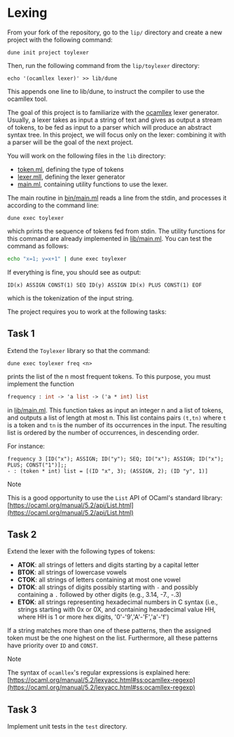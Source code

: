 # Lexing

From your fork of the repository, go to the `lip/` directory and create a new project with the following command:
```
dune init project toylexer
```
Then, run the following command from the `lip/toylexer` directory:
```
echo '(ocamllex lexer)' >> lib/dune
```
This appends one line to lib/dune, to instruct the compiler to
use the ocamllex tool.

The goal of this project is to familiarize with
the [ocamllex](https://v2.ocaml.org/manual/lexyacc.html) lexer generator.
Usually, a lexer takes as input a string of text
and gives as output a stream of tokens, to be fed as input to a parser
which will produce an abstract syntax tree.
In this project, we will focus only on the lexer:
combining it with a parser will be the goal of the next project.

You will work on the following files in the `lib` directory:
- [token.ml](lib/token.ml), defining the type of tokens
- [lexer.mll](lib/lexer.mll), defining the lexer generator
- [main.ml](lib/main.ml), containing utility functions to use the lexer.

The main routine in [bin/main.ml](bin/main.ml)
reads a line from the stdin, and processes it
according to the command line:
```
dune exec toylexer
```
which prints the sequence of tokens fed from stdin.
The utility functions for this command are already implemented
in [lib/main.ml](lib/main.ml).
You can test the command as follows:
```bash
echo "x=1; y=x+1" | dune exec toylexer
```
If everything is fine, you should see as output:
```
ID(x) ASSIGN CONST(1) SEQ ID(y) ASSIGN ID(x) PLUS CONST(1) EOF
```
which is the tokenization of the input string.

The project requires you to work at the following tasks:

## Task 1

Extend the `Toylexer` library so that the command:
```
dune exec toylexer freq <n>
```
prints the list of the n most frequent tokens.
To this purpose, you must implement the function
```ocaml
frequency : int -> 'a list -> ('a * int) list
```
in [lib/main.ml](lib/main.ml).
This function takes as input an integer n
and a list of tokens,
and outputs a list of length at most n.
This list contains pairs `(t,tn)` where `t` is a token
and `tn` is the number of its occurrences in the input.
The resulting list is ordered by the number of occurrences,
in descending order.

For instance:
```
frequency 3 [ID("x"); ASSIGN; ID("y"); SEQ; ID("x"); ASSIGN; ID("x"); PLUS; CONST("1")];;
- : (token * int) list = [(ID "x", 3); (ASSIGN, 2); (ID "y", 1)]
```

> [!NOTE]
> This is a good opportunity to use the `List` API of OCaml's standard library:
> [https://ocaml.org/manual/5.2/api/List.html](https://ocaml.org/manual/5.2/api/List.html)

## Task 2

Extend the lexer with the following types of tokens:
- **ATOK**: all strings of letters and digits starting by a capital letter
- **BTOK**: all strings of lowercase vowels
- **CTOK**: all strings of letters containing at most one vowel
- **DTOK**: all strings of digits possibly starting with `-` and possibly containing a `.` followed by other digits (e.g., 3.14, -7., -.3)
- **ETOK**: all strings representing hexadecimal numbers in C syntax
(i.e., strings starting with 0x or 0X, and containing hexadecimal value HH, where HH is 1 or more hex digits, '0'-'9','A'-'F','a'-'f')

If a string matches more than one of these patterns, then
the assigned token must be the one highest on the list.
Furthermore, all these patterns have priority over `ID` and `CONST`.

> [!NOTE]
> The syntax of `ocamllex`'s regular expressions is explained here:
> [https://ocaml.org/manual/5.2/lexyacc.html#ss:ocamllex-regexp](https://ocaml.org/manual/5.2/lexyacc.html#ss:ocamllex-regexp)

## Task 3

Implement unit tests in the `test` directory.

